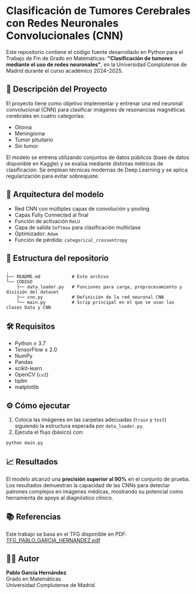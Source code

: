 # Clasificación de Tumores Cerebrales con Redes Neuronales Convolucionales (CNN)

Este repositorio contiene el código fuente desarrollado en Python para el Trabajo de Fin de Grado en Matemáticas: **"Clasificación de tumores mediante el uso de redes neuronales"**, en la Universidad Complutense de Madrid durante el curso académico 2024–2025.

## 📄 Descripción del Proyecto

El proyecto tiene como objetivo implementar y entrenar una red neuronal convolucional (CNN) para clasificar imágenes de resonancias magnéticas cerebrales en cuatro categorías:

- Glioma
- Meningioma
- Tumor pituitario
- Sin tumor

El modelo se entrena utilizando conjuntos de datos públicos (base de datos disponible en Kaggle) y se evalúa mediante distintas métricas de clasificación. Se emplean técnicas modernas de Deep Learning y se aplica regularización para evitar sobreajuste.

## 🧠 Arquitectura del modelo

- Red CNN con múltiples capas de convolución y pooling
- Capas Fully Connected al final
- Función de activación `ReLU`
- Capa de salida `Softmax` para clasificación multiclase
- Optimizador: `Adam`
- Función de pérdida: `categorical_crossentropy`

## 📁 Estructura del repositorio

```
.
├── README.md            # Este archivo
└── CODIGO
    ├── data_loader.py   # Funciones para carga, preprocesamiento y división del dataset
    ├── cnn.py           # Definición de la red neuronal CNN
    └── main.py          # Scrip principal en el que se usan las clases Data y CNN
```

## 🛠️ Requisitos

- Python ≥ 3.7
- TensorFlow ≥ 2.0
- NumPy
- Pandas
- scikit-learn
- OpenCV (`cv2`)
- tqdm
- matplotlib

## ⚙️ Cómo ejecutar

1. Coloca las imágenes en las carpetas adecuadas (`train` y `test`) siguiendo la estructura esperada por `data_loader.py`.
2. Ejecuta el flujo (básico) con:

```bash
python main.py
```

## 📈 Resultados

El modelo alcanzó una **precisión superior al 90%** en el conjunto de prueba. Los resultados demuestran la capacidad de las CNNs para detectar patrones complejos en imágenes médicas, mostrando su potencial como herramienta de apoyo al diagnóstico clínico.

## 📚 Referencias

Este trabajo se basa en el TFG disponible en PDF: [TFG_PABLO_GARCIA_HERNANDEZ.pdf](./TFG_PABLO_GARCIA_HERNANDEZ.pdf)

## 👨‍🎓 Autor

**Pablo García Hernández**  
Grado en Matemáticas  
Universidad Complutense de Madrid

